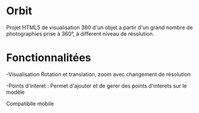 # Orbit
Projet HTML5 de visualisation 360 d'un objet a partir d'un grand nombre de photographies
prise à 360°, à different niveau de résolution.

# Fonctionnalitées

-Visualisation 
  Rotation et translation, zoom avec changement de résolution

-Points d'interet :
  Permet d'ajouter et de gerer des points d'interets sur le modèle
  
Compatiblle mobile
